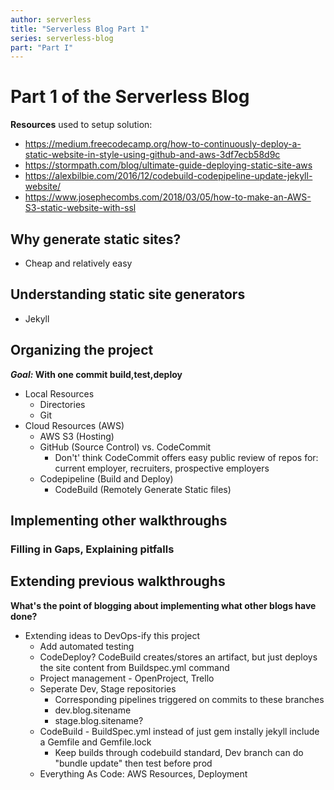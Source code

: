 ```yaml
---
author: serverless
title: "Serverless Blog Part 1"
series: serverless-blog
part: "Part I"
---
```


# Part 1 of the Serverless Blog

**Resources** used to setup solution:
* https://medium.freecodecamp.org/how-to-continuously-deploy-a-static-website-in-style-using-github-and-aws-3df7ecb58d9c
* https://stormpath.com/blog/ultimate-guide-deploying-static-site-aws
* https://alexbilbie.com/2016/12/codebuild-codepipeline-update-jekyll-website/
* https://www.josephecombs.com/2018/03/05/how-to-make-an-AWS-S3-static-website-with-ssl

## Why generate static sites?
* Cheap and relatively easy

## Understanding static site generators
* Jekyll

## Organizing the project
**_Goal:_ With one commit build,test,deploy**

* Local Resources
    * Directories
    * Git
* Cloud Resources (AWS)
    * AWS S3 (Hosting)
    * GitHub (Source Control) vs. CodeCommit
        * Don't' think CodeCommit offers easy public review of repos for: current employer, recruiters, prospective employers 
    * Codepipeline (Build and Deploy)
        * CodeBuild (Remotely Generate Static files)

## Implementing other walkthroughs
### Filling in Gaps, Explaining pitfalls

## Extending previous walkthroughs
**What's the point of blogging about implementing what other blogs have done?**

* Extending ideas to DevOps-ify this project
    * Add automated testing
    * CodeDeploy? CodeBuild creates/stores an artifact, but just deploys the site content from Buildspec.yml command
    * Project management - OpenProject, Trello
    * Seperate Dev, Stage repositories
        * Corresponding pipelines triggered on commits to these branches
        * dev.blog.sitename
        * stage.blog.sitename?
    * CodeBuild - BuildSpec.yml instead of just gem instally jekyll include a Gemfile and Gemfile.lock
        * Keep builds through codebuild standard, Dev branch can do "bundle update" then test before prod 
    * Everything As Code: AWS Resources, Deployment
